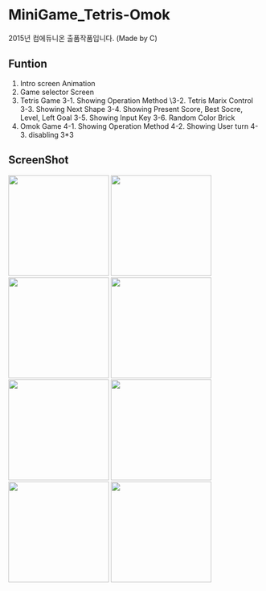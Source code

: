 # MiniGame_Tetris-Omok
2015년 컴에듀니온 출품작품입니다. (Made by C)

## Funtion

1. Intro screen Animation
2. Game selector Screen
3. Tetris Game
3-1. Showing Operation Method
\3-2. Tetris Marix Control
  3-3. Showing Next Shape
  3-4. Showing Present Score, Best Socre, Level, Left Goal
  3-5. Showing Input Key
  3-6. Random Color Brick
4. Omok Game
  4-1. Showing Operation Method
  4-2. Showing User turn
  4-3. disabling 3*3

## ScreenShot
<div>
  <img width="200" src="https://user-images.githubusercontent.com/37185394/56141710-4e22f800-5fd8-11e9-96e4-22cf77b36e54.PNG"/>
  <img width="200" src="https://user-images.githubusercontent.com/37185394/56141711-4ebb8e80-5fd8-11e9-96ae-fbfef09282e0.PNG"/>
  <img width="200" src="https://user-images.githubusercontent.com/37185394/56141712-4ebb8e80-5fd8-11e9-89d2-c763db1ba58c.PNG"/>
  <img width="200" src="https://user-images.gthubusercontent.com/37185394/56141714-4ebb8e80-5fd8-11e9-85cb-410f24f67622.PNG"/>
  <img width="200" src="https://user-images.githubusercontent.com/37185394/56141716-4f542500-5fd8-11e9-83f2-1898119e2b93.PNG"/>
  <img width="200" src="https://user-images.githubusercontent.com/37185394/56141717-4f542500-5fd8-11e9-97a9-7f85aef2489a.PNG"/>
  <img width="200" src="https://user-images.githubusercontent.com/37185394/56141719-4fecbb80-5fd8-11e9-9bde-cd9065d04881.PNG"/>
  <img width="200" src="https://user-images.githubusercontent.com/37185394/56141721-4fecbb80-5fd8-11e9-9da8-19aee581cf31.PNG"/>
</div>

